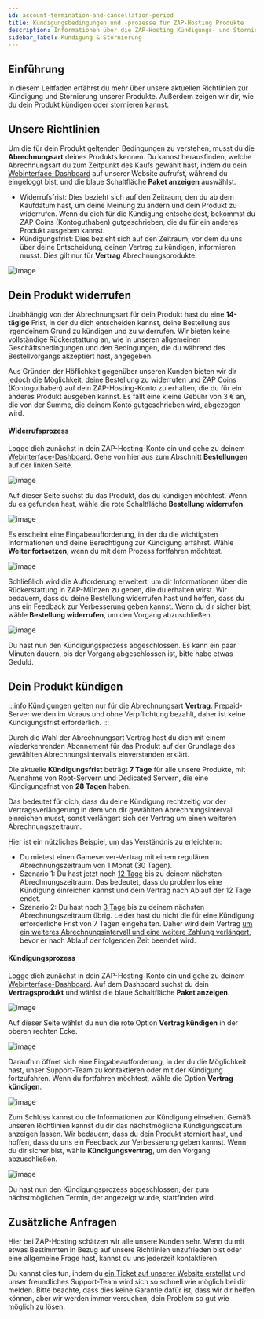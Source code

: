 ```yaml
---
id: account-termination-and-cancellation-period
title: Kündigungsbedingungen und -prozesse für ZAP-Hosting Produkte
description: Informationen über die ZAP-Hosting Kündigungs- und Stornierungsbedingungen und -prozesse bei ZAP-Hosting - ZAP-Hosting.com Dokumentation
sidebar_label: Kündigung & Stornierung
---
```


## Einführung

In diesem Leitfaden erfährst du mehr über unsere aktuellen Richtlinien zur Kündigung und Stornierung unserer Produkte. Außerdem zeigen wir dir, wie du dein Produkt kündigen oder stornieren kannst.

## Unsere Richtlinien

Um die für dein Produkt geltenden Bedingungen zu verstehen, musst du die **Abrechnungsart** deines Produkts kennen. Du kannst herausfinden, welche Abrechnungsart du zum Zeitpunkt des Kaufs gewählt hast, indem du dein [Webinterface-Dashboard](https://zap-hosting.com/de/customer/) auf unserer Website aufrufst, während du eingeloggt bist, und die blaue Schaltfläche **Paket anzeigen** auswählst.

- Widerrufsfrist: Dies bezieht sich auf den Zeitraum, den du ab dem Kaufdatum hast, um deine Meinung zu ändern und dein Produkt zu widerrufen. Wenn du dich für die Kündigung entscheidest, bekommst du ZAP Coins (Kontoguthaben) gutgeschrieben, die du für ein anderes Produkt ausgeben kannst.
- Kündigungsfrist: Dies bezieht sich auf den Zeitraum, vor dem du uns über deine Entscheidung, deinen Vertrag zu kündigen, informieren musst. Dies gilt nur für **Vertrag** Abrechnungsprodukte.

![image](https://screensaver01.zap-hosting.com/index.php/s/wgNF7jSP6CaSeqd/preview)

## Dein Produkt widerrufen

Unabhängig von der Abrechnungsart für dein Produkt hast du eine **14-tägige** Frist, in der du dich entscheiden kannst, deine Bestellung aus irgendeinem Grund zu kündigen und zu widerrufen. Wir bieten keine vollständige Rückerstattung an, wie in unseren allgemeinen Geschäftsbedingungen und den Bedingungen, die du während des Bestellvorgangs akzeptiert hast, angegeben.

Aus Gründen der Höflichkeit gegenüber unseren Kunden bieten wir dir jedoch die Möglichkeit, deine Bestellung zu widerrufen und ZAP Coins (Kontoguthaben) auf dein ZAP-Hosting-Konto zu erhalten, die du für ein anderes Produkt ausgeben kannst. Es fällt eine kleine Gebühr von 3 € an, die von der Summe, die deinem Konto gutgeschrieben wird, abgezogen wird.

#### Widerrufsprozess

Logge dich zunächst in dein ZAP-Hosting-Konto ein und gehe zu deinem [Webinterface-Dashboard](https://zap-hosting.com/de/customer/). Gehe von hier aus zum Abschnitt **Bestellungen** auf der linken Seite.

![image](https://screensaver01.zap-hosting.com/index.php/s/JoepQjDWReSAsjE/preview)

Auf dieser Seite suchst du das Produkt, das du kündigen möchtest. Wenn du es gefunden hast, wähle die rote Schaltfläche **Bestellung widerrufen**.

![image](https://screensaver01.zap-hosting.com/index.php/s/9sc3Cnq6X9b8dnk/preview)

Es erscheint eine Eingabeaufforderung, in der du die wichtigsten Informationen und deine Berechtigung zur Kündigung erfährst. Wähle **Weiter fortsetzen**, wenn du mit dem Prozess fortfahren möchtest.

![image](https://screensaver01.zap-hosting.com/index.php/s/TNe33bnDZ9er9s9/preview)

Schließlich wird die Aufforderung erweitert, um dir Informationen über die Rückerstattung in ZAP-Münzen zu geben, die du erhalten wirst. Wir bedauern, dass du deine Bestellung widerrufen hast und hoffen, dass du uns ein Feedback zur Verbesserung geben kannst. Wenn du dir sicher bist, wähle **Bestellung widerrufen**, um den Vorgang abzuschließen.

![image](https://screensaver01.zap-hosting.com/index.php/s/scMDMBJAdr6FMR2/preview)

Du hast nun den Kündigungsprozess abgeschlossen. Es kann ein paar Minuten dauern, bis der Vorgang abgeschlossen ist, bitte habe etwas Geduld.

## Dein Produkt kündigen

:::info
Kündigungen gelten nur für die Abrechnungsart **Vertrag**. Prepaid-Server werden im Voraus und ohne Verpflichtung bezahlt, daher ist keine Kündigungsfrist erforderlich.
:::

Durch die Wahl der Abrechnungsart Vertrag hast du dich mit einem wiederkehrenden Abonnement für das Produkt auf der Grundlage des gewählten Abrechnungsintervalls einverstanden erklärt.

Die aktuelle **Kündigungsfrist** beträgt **7 Tage** für alle unsere Produkte, mit Ausnahme von Root-Servern und Dedicated Servern, die eine Kündigungsfrist von **28 Tagen** haben.

Das bedeutet für dich, dass du deine Kündigung rechtzeitig vor der Vertragsverlängerung in dem von dir gewählten Abrechnungsintervall einreichen musst, sonst verlängert sich der Vertrag um einen weiteren Abrechnungszeitraum.

Hier ist ein nützliches Beispiel, um das Verständnis zu erleichtern:

- Du mietest einen Gameserver-Vertrag mit einem regulären Abrechnungszeitraum von 1 Monat (30 Tagen).
- Szenario 1: Du hast jetzt noch <u>12 Tage</u> bis zu deinem nächsten Abrechnungszeitraum. Das bedeutet, dass du problemlos eine Kündigung einreichen kannst und dein Vertrag nach Ablauf der 12 Tage endet.
- Szenario 2: Du hast noch <u>3 Tage</u> bis zu deinem nächsten Abrechnungszeitraum übrig. Leider hast du nicht die für eine Kündigung erforderliche Frist von 7 Tagen eingehalten. Daher wird dein Vertrag <u>um ein weiteres Abrechnungsintervall und eine weitere Zahlung verlängert</u>, bevor er nach Ablauf der folgenden Zeit beendet wird.

#### Kündigungsprozess

Logge dich zunächst in dein ZAP-Hosting-Konto ein und gehe zu deinem [Webinterface-Dashboard](https://zap-hosting.com/de/customer/). Auf dem Dashboard suchst du dein **Vertragsprodukt** und wählst die blaue Schaltfläche **Paket anzeigen**.

![image](https://screensaver01.zap-hosting.com/index.php/s/8yLTwtxeppd3zSz/preview)

Auf dieser Seite wählst du nun die rote Option **Vertrag kündigen** in der oberen rechten Ecke.

![image](https://screensaver01.zap-hosting.com/index.php/s/BZrRBFsHrwAipEe/preview)

Daraufhin öffnet sich eine Eingabeaufforderung, in der du die Möglichkeit hast, unser Support-Team zu kontaktieren oder mit der Kündigung fortzufahren. Wenn du fortfahren möchtest, wähle die Option **Vertrag kündigen**.

![image](https://screensaver01.zap-hosting.com/index.php/s/CACoFz86ws9SF7C/preview)

Zum Schluss kannst du die Informationen zur Kündigung einsehen. Gemäß unseren Richtlinien kannst du dir das nächstmögliche Kündigungsdatum anzeigen lassen. Wir bedauern, dass du dein Produkt storniert hast, und hoffen, dass du uns ein Feedback zur Verbesserung geben kannst. Wenn du dir sicher bist, wähle **Kündigungsvertrag**, um den Vorgang abzuschließen.

![image](https://screensaver01.zap-hosting.com/index.php/s/5D3itm6f9nNoRAo/preview)

Du hast nun den Kündigungsprozess abgeschlossen, der zum nächstmöglichen Termin, der angezeigt wurde, stattfinden wird.

## Zusätzliche Anfragen

Hier bei ZAP-Hosting schätzen wir alle unsere Kunden sehr. Wenn du mit etwas Bestimmten in Bezug auf unsere Richtlinien unzufrieden bist oder eine allgemeine Frage hast, kannst du uns jederzeit kontaktieren.

Du kannst dies tun, indem du [ein Ticket auf unserer Website erstellst](https://zap-hosting.com/de/customer/support/) und unser freundliches Support-Team wird sich so schnell wie möglich bei dir melden. Bitte beachte, dass dies keine Garantie dafür ist, dass wir dir helfen können, aber wir werden immer versuchen, dein Problem so gut wie möglich zu lösen.

